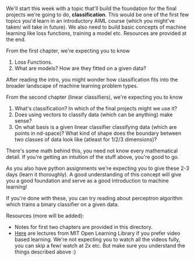 We'll start this week with a topic that'll build the foundation for the final
projects we're going to do, **classification**. This would be one of the first
few topics you'd learn in an introductory AIML course (which you might've
taken/ will take in future). We also need to build basic concepts of machine
learning like loss functions, training a model etc. Resources are provided
at the end.

From the first chapter, we're expecting you to know
1) Loss Functions.
2) What are models? How are they fitted on a given data?

After reading the intro, you might wonder how classification fits into the
broader landscape of machine learning problem types.

From the second chapter (linear classifiers), we're expecting you to know
1) What's classification? In which of the final projects might we use it?
2) Does using vectors to classify data (which can be anything) make sense?
3) On what basis is a given linear classifier classifying data (which are
   points in nd-space)? What kind of shape does the boundary between two
   classes of data look like (atleast for 1/2/3 dimensions)?

There's some math behind this, you need not know every mathematical
detail. If you're getting an intuition of the stuff above, you're good to
go.

As you also have python assignments we're expecting you to give these 2-3 days
(learn it thoroughly). A good understanding of this concept will give you a
good foundation and serve as a good introduction to machine learning!

If you're done with these, you can try reading about perceptron algorithm
which trains a binary classifier on a given data.

Resources (more will be added):
* Notes for first two chapters are provided in this directory.
* [Here](https://shorturl.at/LoKqd) are lectures from MIT Open Learning Library if you prefer video based
  learning. We're not expecting you to watch all the videos fully, you can skip
  a few/ watch at 2x etc. But make sure you understand the things described
  above :)
